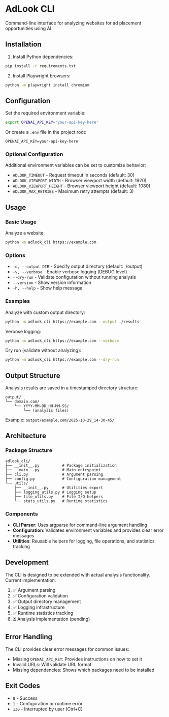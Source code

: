 # AdLook CLI

Command-line interface for analyzing websites for ad placement opportunities using AI.

## Installation

1. Install Python dependencies:
```bash
pip install -r requirements.txt
```

2. Install Playwright browsers:
```bash
python -m playwright install chromium
```

## Configuration

Set the required environment variable:

```bash
export OPENAI_API_KEY='your-api-key-here'
```

Or create a `.env` file in the project root:

```
OPENAI_API_KEY=your-api-key-here
```

### Optional Configuration

Additional environment variables can be set to customize behavior:

- `ADLOOK_TIMEOUT` - Request timeout in seconds (default: 30)
- `ADLOOK_VIEWPORT_WIDTH` - Browser viewport width (default: 1920)
- `ADLOOK_VIEWPORT_HEIGHT` - Browser viewport height (default: 1080)
- `ADLOOK_MAX_RETRIES` - Maximum retry attempts (default: 3)

## Usage

### Basic Usage

Analyze a website:

```bash
python -m adlook_cli https://example.com
```

### Options

- `-o, --output DIR` - Specify output directory (default: ./output)
- `-v, --verbose` - Enable verbose logging (DEBUG level)
- `--dry-run` - Validate configuration without running analysis
- `--version` - Show version information
- `-h, --help` - Show help message

### Examples

Analyze with custom output directory:
```bash
python -m adlook_cli https://example.com --output ./results
```

Verbose logging:
```bash
python -m adlook_cli https://example.com --verbose
```

Dry run (validate without analyzing):
```bash
python -m adlook_cli https://example.com --dry-run
```

## Output Structure

Analysis results are saved in a timestamped directory structure:

```
output/
└── domain.com/
    └── YYYY-MM-DD_HH-MM-SS/
        └── (analysis files)
```

Example: `output/example.com/2025-10-29_14-30-45/`

## Architecture

### Package Structure

```
adlook_cli/
├── __init__.py          # Package initialization
├── __main__.py          # Main entrypoint
├── cli.py               # Argument parsing
├── config.py            # Configuration management
└── utils/
    ├── __init__.py      # Utilities export
    ├── logging_utils.py # Logging setup
    ├── file_utils.py    # File I/O helpers
    └── stats_utils.py   # Runtime statistics
```

### Components

- **CLI Parser**: Uses argparse for command-line argument handling
- **Configuration**: Validates environment variables and provides clear error messages
- **Utilities**: Reusable helpers for logging, file operations, and statistics tracking

## Development

The CLI is designed to be extended with actual analysis functionality. Current implementation:

1. ✅ Argument parsing
2. ✅ Configuration validation
3. ✅ Output directory management
4. ✅ Logging infrastructure
5. ✅ Runtime statistics tracking
6. ⏳ Analysis implementation (pending)

## Error Handling

The CLI provides clear error messages for common issues:

- Missing `OPENAI_API_KEY`: Provides instructions on how to set it
- Invalid URLs: Will validate URL format
- Missing dependencies: Shows which packages need to be installed

## Exit Codes

- `0` - Success
- `1` - Configuration or runtime error
- `130` - Interrupted by user (Ctrl+C)
